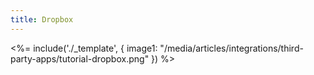 ```yaml
---
title: Dropbox
---
```

<%= include('./_template', {
  image1: "/media/articles/integrations/third-party-apps/tutorial-dropbox.png"
}) %>

